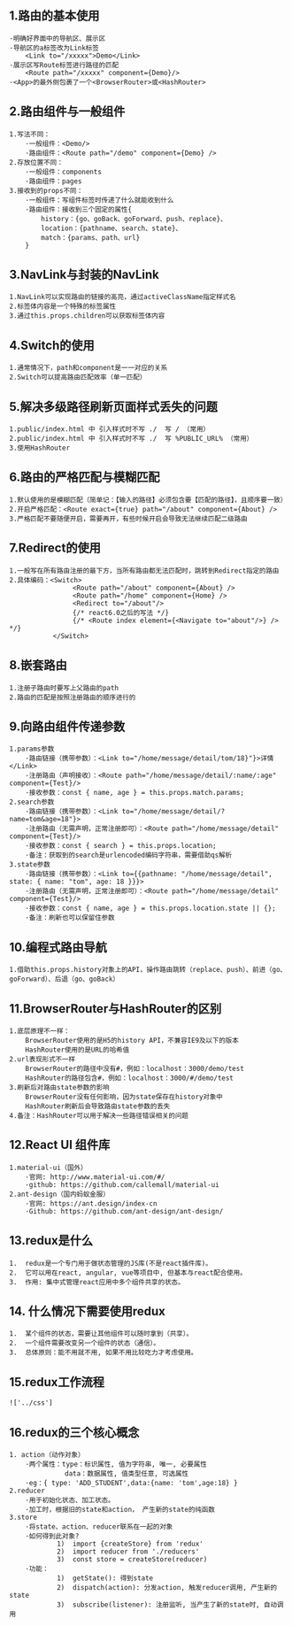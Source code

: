 ## 1.路由的基本使用
    ·明确好界面中的导航区、展示区
    ·导航区的a标签改为Link标签
        <Link to="/xxxxx">Demo</Link>
    ·展示区写Route标签进行路径的匹配
        <Route path="/xxxxx" component={Demo}/>
    ·<App>的最外侧包裹了一个<BrowserRouter>或<HashRouter>
## 2.路由组件与一般组件
    1.写法不同：
        ·一般组件：<Demo/>
        ·路由组件：<Route path="/demo" component={Demo} />
    2.存放位置不同：
        ·一般组件：components
        ·路由组件：pages
    3.接收到的props不同：
        ·一般组件：写组件标签时传递了什么就能收到什么
        ·路由组件：接收到三个固定的属性{
            history：{go、goBack、goForward、push、replace}、
            location：{pathname、search、state}、
            match：{params、path、url}
        }
## 3.NavLink与封装的NavLink
    1.NavLink可以实现路由的链接的高亮，通过activeClassName指定样式名
    2.标签体内容是一个特殊的标签属性
    3.通过this.props.children可以获取标签体内容
## 4.Switch的使用
    1.通常情况下，path和component是一一对应的关系
    2.Switch可以提高路由匹配效率（单一匹配）
## 5.解决多级路径刷新页面样式丢失的问题
    1.public/index.html 中 引入样式时不写 ./  写 / （常用）
    2.public/index.html 中 引入样式时不写 ./  写 %PUBLIC_URL% （常用）
    3.使用HashRouter
## 6.路由的严格匹配与模糊匹配
    1.默认使用的是模糊匹配（简单记：【输入的路径】必须包含要【匹配的路径】，且顺序要一致）
    2.开启严格匹配：<Route exact={true} path="/about" component={About} />
    3.严格匹配不要随便开启，需要再开，有些时候开启会导致无法继续匹配二级路由
## 7.Redirect的使用
    1.一般写在所有路由注册的最下方，当所有路由都无法匹配时，跳转到Redirect指定的路由
    2.具体编码：<Switch>
                    <Route path="/about" component={About} />
                    <Route path="/home" component={Home} />
                    <Redirect to="/about"/>
                    {/* react6.0之后的写法 */}
                    {/* <Route index element={<Navigate to="about"/>} /> */} 
               </Switch>
## 8.嵌套路由
    1.注册子路由时要写上父路由的path
    2.路由的匹配是按照注册路由的顺序进行的
## 9.向路由组件传递参数
    1.params参数
        ·路由链接（携带参数）：<Link to="/home/message/detail/tom/18}"}>详情</Link>
        ·注册路由（声明接收）：<Route path="/home/message/detail/:name/:age" component={Test}/>
        ·接收参数：const { name, age } = this.props.match.params;
    2.search参数
        ·路由链接（携带参数）：<Link to="/home/message/detail/?name=tom&age=18"}>
        ·注册路由（无需声明，正常注册即可）：<Route path="/home/message/detail" component={Test}/>
        ·接收参数：const { search } = this.props.location;
        ·备注：获取到的search是urlencoded编码字符串，需要借助qs解析
    3.state参数
        ·路由链接（携带参数）：<Link to={{pathname: "/home/message/detail", state: { name: "tom", age: 18 }}}>
        ·注册路由（无需声明，正常注册即可）：<Route path="/home/message/detail" component={Test}/>
        ·接收参数：const { name, age } = this.props.location.state || {};
        ·备注：刷新也可以保留住参数
## 10.编程式路由导航
    1.借助this.props.history对象上的API，操作路由跳转（replace、push）、前进（go、goForward）、后退（go、goBack）
## 11.BrowserRouter与HashRouter的区别
    1.底层原理不一样：
        BrowserRouter使用的是H5的history API，不兼容IE9及以下的版本
        HashRouter使用的是URL的哈希值
    2.url表现形式不一样
        BrowserRouter的路径中没有#，例如：localhost：3000/demo/test
        HashRouter的路径包含#，例如：localhost：3000/#/demo/test
    3.刷新后对路由state参数的影响
        BrowserRouter没有任何影响，因为state保存在history对象中
        HashRouter刷新后会导致路由state参数的丢失
    4.备注：HashRouter可以用于解决一些路径错误相关的问题
## 12.React UI 组件库
    1.material-ui（国外）
        ·官网: http://www.material-ui.com/#/
        ·github: https://github.com/callemall/material-ui
    2.ant-design（国内蚂蚁金服）
        ·官网: https://ant.design/index-cn
        ·Github: https://github.com/ant-design/ant-design/
## 13.redux是什么
    1.	redux是一个专门用于做状态管理的JS库(不是react插件库)。
    2.	它可以用在react, angular, vue等项目中, 但基本与react配合使用。
    3.	作用: 集中式管理react应用中多个组件共享的状态。
## 14. 什么情况下需要使用redux
    1.	某个组件的状态，需要让其他组件可以随时拿到（共享）。
    2.	一个组件需要改变另一个组件的状态（通信）。
    3.	总体原则：能不用就不用, 如果不用比较吃力才考虑使用。
## 15.redux工作流程
    !['../css']
## 16.redux的三个核心概念
    1. action（动作对象）
        ·两个属性：type：标识属性, 值为字符串, 唯一, 必要属性
                  data：数据属性, 值类型任意, 可选属性
        ·eg：{ type: 'ADD_STUDENT',data:{name: 'tom',age:18} }
    2.reducer
        ·用于初始化状态、加工状态。
        ·加工时，根据旧的state和action， 产生新的state的纯函数
    3.store
        ·将state、action、reducer联系在一起的对象
        ·如何得到此对象?
                1)	import {createStore} from 'redux'
                2)	import reducer from './reducers'
                3)	const store = createStore(reducer)
        ·功能：
                1)	getState(): 得到state
                2)	dispatch(action): 分发action, 触发reducer调用, 产生新的state
                3)	subscribe(listener): 注册监听, 当产生了新的state时, 自动调用


